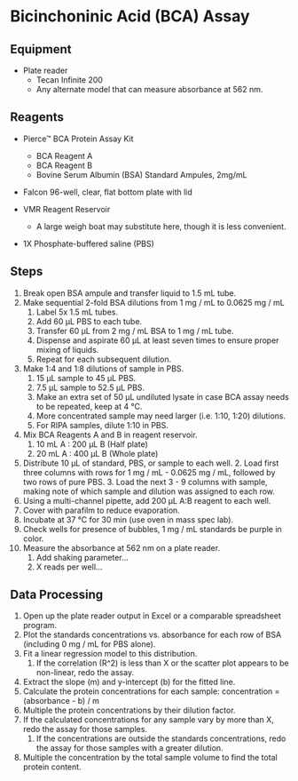 # Bicinchoninic Acid (BCA) Assay

## Equipment

* Plate reader
    * Tecan Infinite 200
    * Any alternate model that can measure absorbance at 562 nm.

## Reagents

* Pierce™ BCA Protein Assay Kit
    * BCA Reagent A
    * BCA Reagent B
    * Bovine Serum Albumin (BSA) Standard Ampules, 2mg/mL

* Falcon 96-well, clear, flat bottom plate with lid

* VMR Reagent Reservoir
    * A large weigh boat may substitute here, though it is less convenient.

* 1X Phosphate-buffered saline (PBS)

## Steps

1. Break open BSA ampule and transfer liquid to 1.5 mL tube.
2. Make sequential 2-fold BSA dilutions from 1 mg / mL to 0.0625 mg / mL
    1. Label 5x 1.5 mL tubes.
    2. Add 60 μL PBS to each tube.
    3. Transfer 60 μL from 2 mg / mL BSA to 1 mg / mL tube.
    4. Dispense and aspirate 60 μL at least seven times to ensure proper mixing
       of liquids.
    5. Repeat for each subsequent dilution.
3. Make 1:4 and 1:8 dilutions of sample in PBS.
    1. 15 μL sample to 45 μL PBS.
    2. 7.5 μL sample to 52.5 μL PBS.
    3. Make an extra set of 50 μL undiluted lysate in case BCA assay needs to be
       repeated, keep at 4 °C.
    4. More concentrated sample may need larger (i.e. 1:10, 1:20) dilutions.
    5. For RIPA samples, dilute 1:10 in PBS.
4. Mix BCA Reagents A and B in reagent reservoir.
    1. 10 mL A : 200 μL B (Half plate)
    2. 20 mL A : 400 μL B (Whole plate)
5. Distribute 10 μL of standard, PBS, or sample to each well.
    2. Load first three columns with rows for 1 mg / mL - 0.0625 mg / mL,
       followed by two rows of pure PBS.
    3. Load the next 3 - 9 columns with sample, making note of which sample and
       dilution was assigned to each row.
6. Using a multi-channel pipette, add 200 μL A:B reagent to each well.
7. Cover with parafilm to reduce evaporation.
8. Incubate at 37 °C for 30 min (use oven in mass spec lab).
9. Check wells for presence of bubbles, 1 mg / mL standards be purple in color.
10. Measure the absorbance at 562 nm on a plate reader.
    1. Add shaking parameter...
    2. X reads per well...

## Data Processing

1. Open up the plate reader output in Excel or a comparable spreadsheet program.
2. Plot the standards concentrations vs. absorbance for each row of BSA
   (including 0 mg / mL for PBS alone).
3. Fit a linear regression model to this distribution.
    1. If the correlation (R^2) is less than X or the scatter plot appears to be
       non-linear, redo the assay.
4. Extract the slope (m) and y-intercept (b) for the fitted line.
5. Calculate the protein concentrations for each sample:
   concentration = (absorbance - b) / m
6. Multiple the protein concentrations by their dilution factor.
7. If the calculated concentrations for any sample vary by more than X, redo the
   assay for those samples.
   1. If the concentrations are outside the standards concentrations, redo the
      assay for those samples with a greater dilution.
8. Multiple the concentration by the total sample volume to find the total
   protein content.
